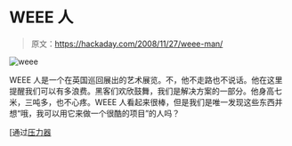 # WEEE 人

> 原文：<https://hackaday.com/2008/11/27/weee-man/>

![weee](img/6a948b94519af8fcf9202e5fc6fd6ae2.png "weee")

WEEE 人是一个在英国巡回展出的艺术展览。不，他不走路也不说话。他在这里提醒我们可以有多浪费。黑客们欢欣鼓舞，我们是解决方案的一部分。他身高七米，三吨多，也不心疼。WEEE 人看起来很棒，但是我们是唯一发现这些东西并想“哦，我可以用它来做一个很酷的项目”的人吗？

[通过[压力器](http://presurfer.blogspot.com/2008/11/wanderings-of-weee-man.html)